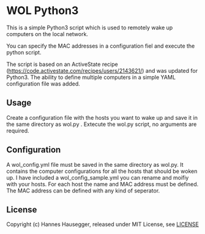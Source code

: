WOL Python3
===========

This is a simple Python3 script which is used to remotely wake up computers on the local network.

You can specify the MAC addresses in a configuration fiel and execute the python script.

The script is based on an ActiveState recipe (https://code.activestate.com/recipes/users/2143621/) and was updated for Python3. The ability to define multiple computers in a simple YAML configuration file was added.

Usage
-----

  Create a configuration file with the hosts you want to wake up and save it in the same directory as wol.py . Extecute the wol.py script, no arguments are required.

Configuration
-------------

  A wol_config.yml file must be saved in the same directory as wol.py. It contains the computer configurations for all the hosts that should be woken up. I have included a wol_config_sample.yml you can rename and moifiy with your hosts. For each host the name and MAC address must be defined. The MAC address can be defined with any kind of seperator.


License
-------
  Copyright (c) Hannes Hausegger, released under MIT License, see [LICENSE](LICENSE)
